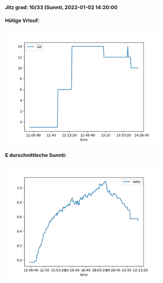 ### Jitz grad: 10/33 (Sunnti, 2022-01-02 14:20:00

### Hütige Vrlouf:
![Graph](Today.png)

### E durschnittleche Sunnti:
![Graph](Sunnti.png)